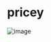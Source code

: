# pricey

![image](https://user-images.githubusercontent.com/88108711/222957684-7bde446e-9b79-4ef4-916b-471f76c538be.png)
